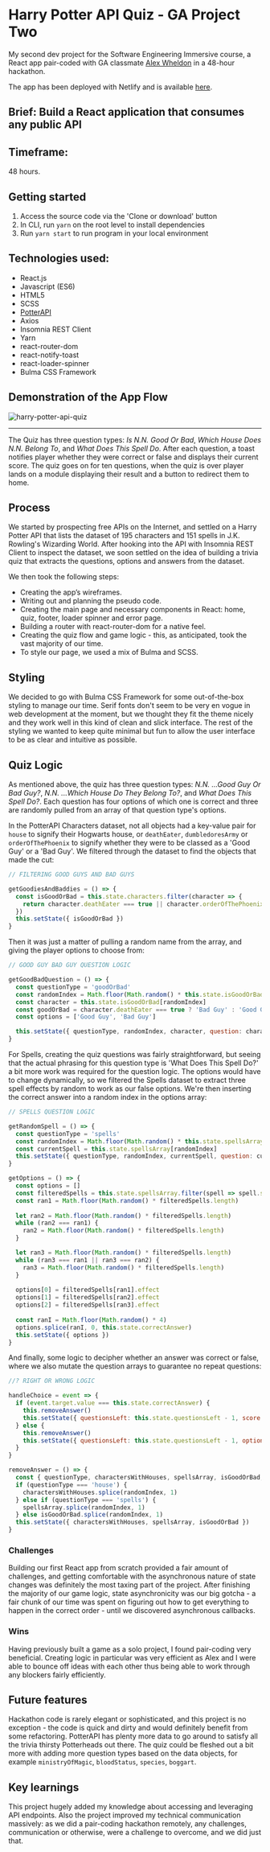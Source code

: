 # Harry Potter API Quiz - GA Project Two

My second dev project for the Software Engineering Immersive course, a React app pair-coded with GA classmate [Alex Wheldon](https://github.com/awheldon) in a 48-hour hackathon.

The app has been deployed with Netlify and is available [here](https://harrypotterquiz.netlify.app).

## Brief: Build a React application that consumes any public API 

## Timeframe:

48 hours.

## Getting started

1. Access the source code via the 'Clone or download' button 
2. In CLI, run `yarn` on the root level to install dependencies
3. Run `yarn start` to run program in your local environment

## Technologies used:

* React.js
* Javascript (ES6)
* HTML5
* SCSS
* [PotterAPI](https://www.potterapi.com)
* Axios
* Insomnia REST Client
* Yarn
* react-router-dom
* react-notify-toast
* react-loader-spinner
* Bulma CSS Framework

## Demonstration of the App Flow

![harry-potter-api-quiz](./src/assets/screenshots/quiz.gif)

***

The Quiz has three question types: <i>Is N.N. Good Or Bad</i>, <i>Which House Does N.N. Belong To</i>, and <i>What Does This Spell Do</i>. After each question, a toast notifies player whether they were correct or false and displays their current score. The quiz goes on for ten questions, when the quiz is over player lands on a module displaying their result and a button to redirect them to home.

## Process

We started by prospecting free APIs on the Internet, and settled on a Harry Potter API that lists the dataset of 195 characters and 151 spells in J.K. Rowling's Wizarding World. After hooking into the API with Insomnia REST Client to inspect the dataset, we soon settled on the idea of building a trivia quiz that extracts the questions, options and answers from the dataset.

We then took the following steps:
* Creating the app’s wireframes.
* Writing out and planning the pseudo code.
* Creating the main page and necessary components in React: home, quiz, footer, loader spinner and error page.
* Building a router with react-router-dom for a native feel.
* Creating the quiz flow and game logic - this, as anticipated, took the vast majority of our time. 
* To style our page, we used a mix of Bulma and SCSS.

## Styling

We decided to go with Bulma CSS Framework for some out-of-the-box styling to manage our time. Serif fonts don't seem to be very en vogue in web development at the moment, but we thought they fit the theme nicely and they work well in this kind of clean and slick interface. The rest of the styling we wanted to keep quite minimal but fun to allow the user interface to be as clear and intuitive as possible. 

## Quiz Logic

As mentioned above, the quiz has three question types: <i>N.N. ...Good Guy Or Bad Guy?</i>, <i> N.N. ...Which House Do They Belong To?</i>, and <i>What Does This Spell Do?</i>. Each question has four options of which one is correct and three are randomly pulled from an array of that question type's options.

In the PotterAPI Characters dataset, not all objects had a key-value pair for `house` to signify their Hogwarts house, or `deathEater`, `dumbledoresArmy` or `orderOfThePhoenix` to signify whether they were to be classed as a 'Good Guy' or a 'Bad Guy'. We filtered through the dataset to find the objects that made the cut:

```javascript
// FILTERING GOOD GUYS AND BAD GUYS

getGoodiesAndBaddies = () => {
  const isGoodOrBad = this.state.characters.filter(character => {
    return character.deathEater === true || character.orderOfThePhoenix === true ||character.dumbledoresArmy === true
  })
  this.setState({ isGoodOrBad })
}
```

Then it was just a matter of pulling a random name from the array, and giving the player options to choose from: 

```javascript 
// GOOD GUY BAD GUY QUESTION LOGIC

getGoodBadQuestion = () => {
  const questionType = 'goodOrBad'
  const randomIndex = Math.floor(Math.random() * this.state.isGoodOrBad.length)
  const character = this.state.isGoodOrBad[randomIndex]
  const goodOrBad = character.deathEater === true ? 'Bad Guy' : 'Good Guy'
  const options = ['Good Guy', 'Bad Guy']

  this.setState({ questionType, randomIndex, character, question: character.name,correctAnswer: goodOrBad, options })
}
```

For Spells, creating the quiz questions was fairly straightforward, but seeing that the actual phrasing for this question type is 'What Does This Spell Do?' a bit more work was required for the question logic. The options would have to change dynamically, so we filtered the Spells dataset to extract three spell effects by random to work as our false options. We're then inserting the correct answer into a random index in the options array:

```javascript
// SPELLS QUESTION LOGIC

getRandomSpell = () => {
  const questionType = 'spells'
  const randomIndex = Math.floor(Math.random() * this.state.spellsArray.length)
  const currentSpell = this.state.spellsArray[randomIndex]
  this.setState({ questionType, randomIndex, currentSpell, question: currentSpellspell, correctAnswer: currentSpell.effect }, this.getOptions)
}

getOptions = () => {
  const options = []
  const filteredSpells = this.state.spellsArray.filter(spell => spell.spell !== this.statecurrentSpell.spell)
  const ran1 = Math.floor(Math.random() * filteredSpells.length)
  
  let ran2 = Math.floor(Math.random() * filteredSpells.length)
  while (ran2 === ran1) {
    ran2 = Math.floor(Math.random() * filteredSpells.length)
  }

  let ran3 = Math.floor(Math.random() * filteredSpells.length)
  while (ran3 === ran1 || ran3 === ran2) {
    ran3 = Math.floor(Math.random() * filteredSpells.length)
  }
  
  options[0] = filteredSpells[ran1].effect
  options[1] = filteredSpells[ran2].effect
  options[2] = filteredSpells[ran3].effect
  
  const ranI = Math.floor(Math.random() * 4)
  options.splice(ranI, 0, this.state.correctAnswer)
  this.setState({ options })
}
```

And finally, some logic to decipher whether an answer was correct or false, where we also mutate the question arrays to guarantee no repeat questions:

```javascript
//? RIGHT OR WRONG LOGIC

handleChoice = event => {
  if (event.target.value === this.state.correctAnswer) {
    this.removeAnswer()
    this.setState({ questionsLeft: this.state.questionsLeft - 1, score: this.state.score + 10, options: [], correctAnswer: null }, this.notifyCorrect)
  } else {
    this.removeAnswer()
    this.setState({ questionsLeft: this.state.questionsLeft - 1, options: [], correctAnswer: null }, this.notifyWrong)
  }
}

removeAnswer = () => {
  const { questionType, charactersWithHouses, spellsArray, isGoodOrBad, randomIndex } = this.state
  if (questionType === 'house') {
    charactersWithHouses.splice(randomIndex, 1)
  } else if (questionType === 'spells') {
    spellsArray.splice(randomIndex, 1)
  } else isGoodOrBad.splice(randomIndex, 1)
  this.setState({ charactersWithHouses, spellsArray, isGoodOrBad })
}
```

### Challenges

Building our first React app from scratch provided a fair amount of challenges, and getting comfortable with the asynchronous nature of state changes was definitely the most taxing part of the project. After finishing the majority of our game logic, state asynchronicity was our big gotcha - a fair chunk of our time was spent on figuring out how to get everything to happen in the correct order - until we discovered asynchronous callbacks.

### Wins

Having previously built a game as a solo project, I found pair-coding very beneficial. Creating logic in particular was very efficient as Alex and I were able to bounce off ideas with each other thus being able to work through any blockers fairly efficiently.

## Future features

Hackathon code is rarely elegant or sophisticated, and this project is no exception - the code is quick and dirty and would definitely benefit from some refactoring. PotterAPI has plenty more data to go around to satisfy all the trivia thirsty Potterheads out there. The quiz could be fleshed out a bit more with adding more question types based on the data objects, for example `ministryOfMagic`, `bloodStatus`, `species`, `boggart`.

## Key learnings

This project hugely added my knowledge about accessing and leveraging API endpoints. Also the project improved my technical communication massively: as we did a pair-coding hackathon remotely, any challenges, communication or otherwise, were a challenge to overcome, and we did just that.
